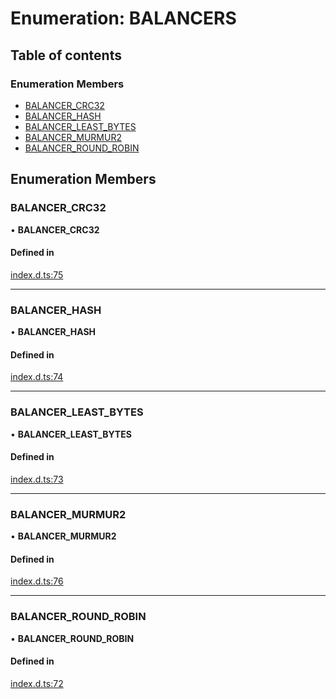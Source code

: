 # Enumeration: BALANCERS

## Table of contents

### Enumeration Members

- [BALANCER\_CRC32](BALANCERS.md#balancer_crc32)
- [BALANCER\_HASH](BALANCERS.md#balancer_hash)
- [BALANCER\_LEAST\_BYTES](BALANCERS.md#balancer_least_bytes)
- [BALANCER\_MURMUR2](BALANCERS.md#balancer_murmur2)
- [BALANCER\_ROUND\_ROBIN](BALANCERS.md#balancer_round_robin)

## Enumeration Members

### BALANCER\_CRC32

• **BALANCER\_CRC32**

#### Defined in

[index.d.ts:75](https://github.com/mostafa/xk6-kafka/blob/1eb698c/index.d.ts#L75)

___

### BALANCER\_HASH

• **BALANCER\_HASH**

#### Defined in

[index.d.ts:74](https://github.com/mostafa/xk6-kafka/blob/1eb698c/index.d.ts#L74)

___

### BALANCER\_LEAST\_BYTES

• **BALANCER\_LEAST\_BYTES**

#### Defined in

[index.d.ts:73](https://github.com/mostafa/xk6-kafka/blob/1eb698c/index.d.ts#L73)

___

### BALANCER\_MURMUR2

• **BALANCER\_MURMUR2**

#### Defined in

[index.d.ts:76](https://github.com/mostafa/xk6-kafka/blob/1eb698c/index.d.ts#L76)

___

### BALANCER\_ROUND\_ROBIN

• **BALANCER\_ROUND\_ROBIN**

#### Defined in

[index.d.ts:72](https://github.com/mostafa/xk6-kafka/blob/1eb698c/index.d.ts#L72)
